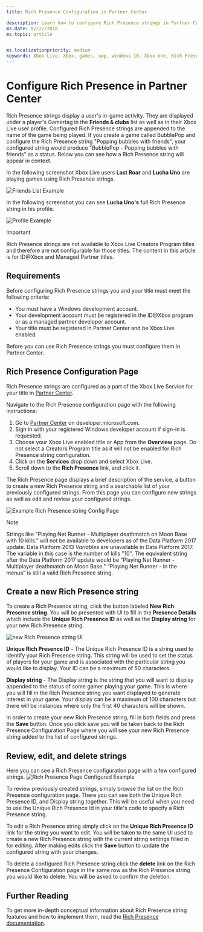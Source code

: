 ```yaml
---
title: Rich Presence Configuration in Partner Center

description: Learn how to configure Rich Presence strings in Partner Center
ms.date: 02/27/2018
ms.topic: article


ms.localizationpriority: medium
keywords: Xbox Live, Xbox, games, uwp, windows 10, Xbox one, Rich Presence strings, Partner Center
---
```

# Configure Rich Presence in Partner Center

Rich Presence strings display a user's in-game activity. They are displayed under a player's Gamertag in the **Friends & clubs** list as well as in their Xbox Live user profile. Configured Rich Presence strings are appended to the name of the game being played. If you create a game called BubblePop and configure the Rich Presence string "Popping bubbles with friends", your configured string would produce "BubblePop - Popping bubbles with friends" as a status. Below you can see how a Rich Presence string will appear in context.

In the following screenshot Xbox Live users **Last Roar** and **Lucha Uno** are playing games using Rich Presence strings.

![Friends List Example](../../images/rich_presence/RichPresence_FriendsList_Screen.jpg)

In the following screenshot you can see **Lucha Uno's** full Rich Presence string in his profile.

![Profile Example](../../images/rich_presence/RichPresence_Config_ProfileScreen.jpg)

> [!IMPORTANT]
> Rich Presence strings are not available to Xbox Live Creators Program titles and therefore are not configurable for those titles. The content in this article is for ID@Xbox and Managed Partner titles.

## Requirements

Before configuring Rich Presence strings you and your title must meet the following criteria:

- You must have a Windows development account.
- Your development account must be registered in the ID@Xbox program or as a managed partner developer account.
- Your title must be registered in Partner Center and be Xbox Live enabled.

Before you can use Rich Presence strings you must configure them in Partner Center.

## Rich Presence Configuration Page

Rich Presence strings are configured as a part of the Xbox Live Service for your title in [Partner Center](https://partner.microsoft.com/dashboard).

Navigate to the Rich Presence configuration page with the following instructions:

1. Go to [Partner Center](https://partner.microsoft.com/dashboard) on developer.microsoft.com.
2. Sign in with your registered Windows developer account if sign-in is requested.
3. Choose your Xbox Live enabled title or App from the **Overview** page. Do not select a Creators Program title as it will not be enabled for Rich Presence string configuration.
4. Click on the **Services** drop down and select Xbox Live.
5. Scroll down to the **Rich Presence** link, and click it.

The Rich Presence page displays a brief description of the service, a button to create a new Rich Presence string and a searchable list of your previously configured strings. From this page you can configure new strings as well as edit and review your configured strings.

![Example Rich Presence string Config Page](../../images/rich_presence/RichPresence_ConfigPage_New.JPG)

> [!NOTE]
> Strings like "Playing Net Runner - Multiplayer deathmatch on Moon Base with 10 kills.” will not be available to developers as of the Data Platform 2017 update. Data Platform 2013 *Variables* are unavailable in Data Platform 2017. The variable in this case is the number of kills "10". The equivalent string after the Data Platform 2017 update would be "Playing Net Runner - Multiplayer deathmatch on Moon Base." “Playing Net Runner - In the menus” is still a valid Rich Presence string.

## Create a new Rich Presence string

To create a Rich Presence string, click the button labeled **New Rich Presence string**. You will be presented with UI to fill in the **Presence Details** which include the **Unique Rich Presence ID** as well as the **Display string** for your new Rich Presence string.

![new Rich Presence string UI](../../images/rich_presence/RichPresence_Config_NewString.JPG)

**Unique Rich Presence ID** - The Unique Rich Presence ID is a string used to identify your Rich Presence string. This string will be used to set the status of players for your game and is associated with the particular string you would like to display. Your ID can be a maximum of 50 characters.

**Display string** - The Display string is the string that you will want to display appended to the status of some gamer playing your game. This is where you will fill in the Rich Presence string you want displayed to generate interest in your game. Your display can be a maximum of 100 characters but there will be instances where only the first 40 characters will be shown.

In order to create your new Rich Presence string, fill in both fields and press the **Save** button.
Once you click save you will be taken back to the Rich Presence Configuration Page where you will see your new Rich Presence string added to the list of configured strings.

## Review, edit, and delete strings

Here you can see a Rich Presence configuration page with a few configured strings.
![Rich Presence Page Configured Example](../../images/rich_presence/RichPresence_ConfigPage_Configured.JPG)

To review previously created strings, simply browse the list on the Rich Presence configuration page. There you can see both the Unique Rich Presence ID, and Display string together. This will be useful when you need to use the Unique Rich Presence Id in your title's code to specify a Rich Presence string.

To edit a Rich Presence string simply click on the **Unique Rich Presence ID** link for the string you want to edit. You will be taken to the same UI used to create a new Rich Presence string with the current string settings filled in for editing. After making edits click the **Save** button to update the configured string with your changes.

To delete a configured Rich Presence string click the **delete** link on the Rich Presence Configuration page in the same row as the Rich Presence string you would like to delete. You will be asked to confirm the deletion.

## Further Reading

To get more in-depth conceptual information about Rich Presence string features and how to implement them, read the [Rich Presence documentation](https://docs.microsoft.com/en-us/windows/uwp/xbox-live/social-platform/rich-presence-strings/rich-presence-strings-overview).